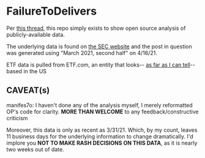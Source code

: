 # FailureToDelivers

Per [this thread](https://www.reddit.com/r/Superstonk/comments/ms6mvf/latest_failuretodeliver_data_from_all_72_etfs/), this repo simply exists to show open source analysis of publicly-available data.

The underlying data is found on [the SEC website](https://www.sec.gov/data/foiadocsfailsdatahtm) and the post in question was generated using "March 2021, second half" on 4/16/21.

ETF data is pulled from ETF.com, an entity that looks-- [as far as I can tell](https://lookup.icann.org/lookup)-- based in the US

## CAVEAT(s)

manifes7o: I haven't done any of the analysis myself, I merely reformatted OP's code for clarity. **MORE THAN WELCOME** to any feedback/constructive criticism

Moreover, this data is only as recent as 3/31/21. Which, by my count, leaves 11 business days for the underlying information to change dramatically. I'd implore you **NOT TO MAKE RASH DECISIONS ON THIS DATA**, as it is nearly two weeks out of date.